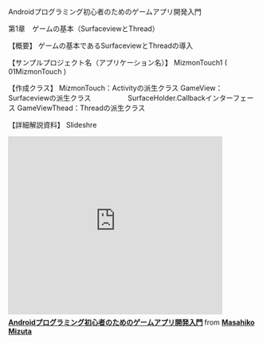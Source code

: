 Androidプログラミング初心者のためのゲームアプリ開発入門

第1章　ゲームの基本（SurfaceviewとThread）

【概要】 
ゲームの基本であるSurfaceviewとThreadの導入

【サンプルプロジェクト名（アプリケーション名）】
MizmonTouch1 ( 01MizmonTouch )

【作成クラス】
MizmonTouch：Activityの派生クラス
GameView：Surfaceviewの派生クラス
　　　　　SurfaceHolder.Callbackインターフェース
GameViewThead：Threadの派生クラス

【詳細解説資料】
Slideshre
<iframe src="http://www.slideshare.net/slideshow/embed_code/15282465" width="427" height="356" frameborder="0" marginwidth="0" marginheight="0" scrolling="no" style="border:1px solid #CCC;border-width:1px 1px 0;margin-bottom:5px" allowfullscreen webkitallowfullscreen mozallowfullscreen> </iframe> <div style="margin-bottom:5px"> <strong> <a href="http://www.slideshare.net/mizmon21/android-15282465" title="Androidプログラミング初心者のためのゲームアプリ開発入門" target="_blank">Androidプログラミング初心者のためのゲームアプリ開発入門</a> </strong> from <strong><a href="http://www.slideshare.net/mizmon21" target="_blank">Masahiko Mizuta</a></strong> </div>

